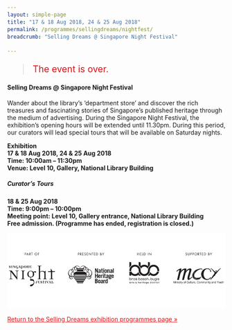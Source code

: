```yaml
---
layout: simple-page
title: "17 & 18 Aug 2018, 24 & 25 Aug 2018"
permalink: /programmes/sellingdreams/nightfest/
breadcrumb: "Selling Dreams @ Singapore Night Festival"

---
```


<blockquote style="color: #E21216; font-size: 150%;">The event is over.</blockquote>

#### Selling Dreams @ Singapore Night Festival

Wander about the library’s ‘department store’ and discover the rich treasures and fascinating stories of Singapore’s published heritage through the medium of advertising. During the Singapore Night Festival, the exhibition’s opening hours will be extended until 11.30pm. During this period, our curators will lead special tours that will be available on Saturday nights.

__Exhibition__<br>
__17 & 18 Aug 2018, 24 & 25 Aug 2018__<br>
__Time: 10:00am – 11:30pm__<br>
__Venue: Level 10, Gallery, National Library Building__

##### Curator’s Tours

__18 & 25 Aug 2018__<br>
__Time: 9:00pm – 10:00pm__<br>
__Meeting point: Level 10, Gallery entrance, National Library Building__<br>
__Free admission. (Programme has ended, registration is closed.)__

![A banner with various insitution logos.](/images/event-images/sellingdreamsonsite/SNF_Credit_Line_Black_940x323.jpg)

<a href="/exhibitions/past-exhibitions/sellingdreams/programmes/" style="color:#E21216;">Return to the Selling Dreams exhibition programmes page &#187;</a>
